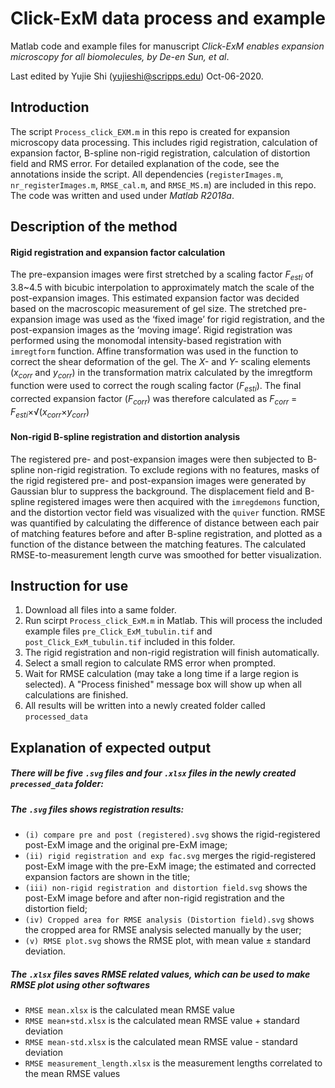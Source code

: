# Click-ExM data process and example
Matlab code and example files for manuscript *Click-ExM enables expansion microscopy for all biomolecules, by De-en Sun, et al*.

Last edited by Yujie Shi (yujieshi@scripps.edu) Oct-06-2020.

## Introduction
The script `Process_click_EXM.m` in this repo is created for expansion microscopy data processing. This includes rigid registration, calculation of expansion factor, 
B-spline non-rigid registration, calculation of distortion field and RMS error. For detailed explanation of the code, see the annotations inside the script. 
All dependencies (`registerImages.m`, `nr_registerImages.m`, `RMSE_cal.m`, and `RMSE_MS.m`) are included in this repo. The code was written and used under *Matlab R2018a*.

## Description of the method
#### Rigid registration and expansion factor calculation
The pre-expansion images were first stretched by a scaling factor *F<sub>esti</sub>* of 3.8~4.5 with bicubic interpolation to approximately 
match the scale of the post-expansion images. 
This estimated expansion factor was decided based on the macroscopic measurement of gel size. 
The stretched pre-expansion image was used as the ‘fixed image’ for rigid registration, and the post-expansion images as the ‘moving image’. 
Rigid registration was performed using the monomodal intensity-based registration with `imregtform` function. 
Affine transformation was used in the function to correct the shear deformation of the gel. 
The *X-* and *Y-* scaling elements (*x<sub>corr</sub>* and *y<sub>corr</sub>*) in the transformation matrix calculated by the imregtform function were used to correct the rough 
scaling factor (*F<sub>esti</sub>*). 
The final corrected expansion factor (*F<sub>corr</sub>*) was therefore calculated as 
*F<sub>corr</sub>* = *F<sub>esti</sub>*&times;&radic;(*x<sub>corr</sub>*&times;*y<sub>corr</sub>*)
#### Non-rigid B-spline registration and distortion analysis
The registered pre- and post-expansion images were then subjected to B-spline non-rigid registration. 
To exclude regions with no features, masks of the rigid registered pre- and post-expansion images were generated by Gaussian blur to suppress the background. 
The displacement field and B-spline registered images were then acquired with the `imregdemons` function, 
and the distortion vector field was visualized with the `quiver` function. 
RMSE was quantified by calculating the difference of distance between each pair of matching features before and after B-spline registration, 
and plotted as a function of the distance between the matching features. The calculated RMSE-to-measurement length curve was smoothed for better visualization.

## Instruction for use
1. Download all files into a same folder.
2. Run scirpt `Process_click_ExM.m` in Matlab. This will process the included example files `pre_Click_ExM_tubulin.tif` and `post_Click_ExM_tubulin.tif` included in this folder.
3. The rigid registration and non-rigid registration will finish automatically.
4. Select a small region to calculate RMS error when prompted.
5. Wait for RMSE calculation (may take a long time if a large region is selected). A "Process finished" message box will show up when all calculations are finished.
6. All results will be written into a newly created folder called `processed_data`

## Explanation of expected output
##### There will be five `.svg` files and four `.xlsx` files in the newly created `precessed_data` folder:
##### The `.svg` files shows registration results:
* `(i) compare pre and post (registered).svg` shows the rigid-registered post-ExM image and the original pre-ExM image;
* `(ii) rigid registration and exp fac.svg` merges the rigid-registered post-ExM image with the pre-ExM image; the estimated and corrected expansion factors are shown in the title;
* `(iii) non-rigid registration and distortion field.svg` shows the post-ExM image before and after non-rigid registration and the distortion field;
* `(iv) Cropped area for RMSE analysis (Distortion field).svg` shows the cropped area for RMSE analysis selected manually by the user;
* `(v) RMSE plot.svg` shows the RMSE plot, with mean value &plusmn; standard deviation.
##### The `.xlsx` files saves RMSE related values, which can be used to make RMSE plot using other softwares
- `RMSE mean.xlsx` is the calculated mean RMSE value
- `RMSE mean+std.xlsx` is the calculated mean RMSE value + standard deviation
- `RMSE mean-std.xlsx` is the calculated mean RMSE value - standard deviation
- `RMSE measurement_length.xlsx` is the measurement lengths correlated to the mean RMSE values


